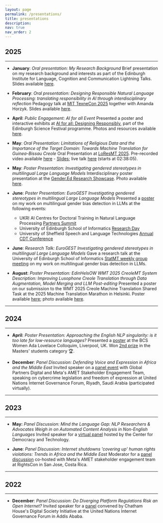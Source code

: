 ```yaml
---
layout: page
permalink: /presentations/
title: presentations
description:
nav: true
nav_order: 2
---
```


<!-- _pages/presentations.md -->

## **2025**
---
- **January**: _Oral presentation: My Research Background_
  Brief presentation on my research background and interests as part of the Edinburgh Institute for Language, Cognition and Communication Lightning Talks. Slides available [here](https://jacquelinerowe.github.io/assets/img/mybackground.pdf).

- **February**: _Oral presentation: Designing Responsible Natural Language Processing: translating responsibility in AI through interdisciplinary reflection_
  Pedagogy talk at [MIT TexneCon 2025](https://philevents.org/event/show/126054) together with Amanda Horzyk. Slides available [here](https://jacquelinerowe.github.io/assets/img/texne_pres-1.pdf).

- **April**: _Public Engagement: AI for all Event_
  Presented a poster and interactive exhibits at [AI for all: Designing Responsibly](https://www.edinburghscience.co.uk/event/ai-for-all-designing-responsibly/), part of the Edinburgh Science Festival programme. Photos and resources available [here](/science-festival-2025/). 

- **May**: _Oral Presentation: Limitations of Religious Data and the Importance of the Target Domain: Towards Machine Translation for Guinea-Bissau Creole_
  Oral Presentation at [LoResMT 2025](https://sites.google.com/view/loresmt/). Pre-recorded video available [here](https://underline.io/events/484/sessions/19978/lecture/118123-limitations-of-religious-data-and-the-importance-of-the-target-domain-towards-machine-translation-for-guinea-bissau-creole?tab=Video) - [Slides](https://jacquelinerowe.github.io/assets/img/LoResMT2025.pdf); live talk [here](https://us06web.zoom.us/rec/play/6ulyCoNlkYTUhya1A0K1jmEbY0Ev4BIcg06ao38vulVmESCFYJPzD63FwWnvEdxO4zQxFVgQlatItHUG.ApZg_SxYKhE3alEN?eagerLoadZvaPages=&accessLevel=meeting&canPlayFromShare=true&from=share_recording_detail&continueMode=true&componentName=rec-play&originRequestUrl=https%3A%2F%2Fus06web.zoom.us%2Frec%2Fshare%2FP7PEgaz70uLrLK1DvG6PF6ToKFIxbpyBq_E_eKO0ycaA93s4hSqFe52Vt6LoKUHl.phEg7o7yZjaAmW_v) (starts at 02:38:05).

- **May**: _Poster Presentation: Investigating gendered stereotypes in multilingual Large Language Models_
  Interdisciplinary poster presentation at the [Gender.Ed Research Showcase](https://www.sps.ed.ac.uk/news-events/event/gendereds-annual-research-showcase-2025). Photo available [here](https://jacquelinerowe.github.io/assets/img/gender.ed_poster.jpg).

- **June**: _Poster Presentation: EuroGEST Investigating gendered stereotypes in multilingual Large Language Models_
  Presented a [poster](https://jacquelinerowe.github.io/assets/img/eurogest_poster.jpg) on my work on multilingual gender bias detection in LLMs at the following events: 
  - UKRI AI Centres for Doctoral Training in Natural Language Processing [Partners Summit](https://www.eventbrite.co.uk/e/ukri-centres-for-doctoral-training-in-nlp-partners-summit-2025-tickets-1233831596519)
  - University of Edinburgh School of Informatics [Research Day](https://www.eventbrite.co.uk/e/informatics-research-day-2025-tickets-1368348279539)
  - University of Sheffield Speech and Language Technologies [Annual CDT Conference](https://slt-cdt.sheffield.ac.uk/annual-conference)

- **June**: _Research Talk: EuroGEST Investigating gendered stereotypes in multilingual Large Language Models_
  Gave a research talk at the University of Edinburgh School of Informatics [StatMT weekly group meeting](https://www.wiki.ed.ac.uk/spaces/statmt/pages/391735039/Weekly+Group+Meeting) on my work on multilingual gender bias detection in LLMs.

- **August**: _Poster Presentation: EdinHelsOW WMT 2025 CreoleMT System Description: Improving Lusophone Creole Translation through Data Augmentation, Model Merging and LLM Post-editing_
  Presented a poster on our submission to the WMT 2025 Creole Machine Translation Shared Task at the 2025 Machine Translation Marathon in Helsinki. Poster available [here](https://jacquelinerowe.github.io/assets/img/creoles_mt_poster.pdf); photo available [here](https://jacquelinerowe.github.io/assets/img/creoles_MT_photo.jpg).


---
## **2024**
---

- **April**: _Poster Presentation: Approaching the English NLP singularity: is it too late for low-resource languages?_
  Presented a [poster](https://jacquelinerowe.github.io/assets/img/BCS_colloquium_poster.pdf) at the BCS Women Ada Lovelace Colloquim, Liverpool, UK. Won [2nd prize](https://x.com/bcs_lovelace/status/1775922009718804675?lang=en) in the Masters' students category 🏆.

- **December**: _Panel Discussion: Defending Voice and Expression in Africa and the Middle East_
  Invited speaker on a [panel event](https://igf2024.sched.com/event/1sYeR/ws-181-defending-voice-expression-in-africa-and-the-middle-east) with Global Partners Digital and Meta's AMET Stakeholder Engagement Team, speaking on cybercrime legislation and freedom of expression  at United Nations Internet Governance Forum, Riyadh, Saudi Arabia (participated virtually). 

---
## **2023**
---

- **May:** _Panel Discussion: Mind the Language Gap: NLP Researchers & Advocates Weigh in on Automated Content Analysis in Non-English Languages_
  Invited speaker for a [virtual panel](https://cdt.org/insights/mind-the-language-gap-nlp-researchers-advocates-weigh-in-on-automated-content-analysis-in-non-english-languages/) hosted by the Center for Democracy and Technology.
  
- **June**: _Panel Discussion: Internet shutdowns 'covering up' human rights violations: Trends in Africa and the Middle East_
  Moderator for a [panel discussion](https://x.com/GlobalPartnersD/status/1665736747173527553?s=20) co-hosted with Meta's AMET stakeholder engagement team at RightsCon in San Jose, Costa Rica.


---
## **2022**
---
- **December**: _Panel Discussion: Do Diverging Platform Regulations Risk an Open Internet?_
  Invited speaker for a [panel](https://youtu.be/CRY9_P_qkdU?feature=shared&t=1432) convened by Chatham House's Digital Society Initiative at the United Nations Internet Governance Forum in Addis Ababa. 


